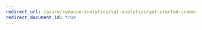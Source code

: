 ```yaml
---
redirect_url: /azure/synapse-analytics/sql-analytics/get-started-connect-sqlcmd
redirect_document_id: true
---
```

